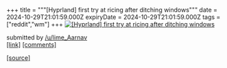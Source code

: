 +++
title = """[Hyprland] first try at ricing after ditching windows"""
date = 2024-10-29T21:01:59.000Z
expiryDate = 2024-10-29T21:01:59.000Z
tags = ["reddit","wm"]
+++
[![[Hyprland] first try at ricing after ditching windows](https://b.thumbs.redditmedia.com/qW3mK1HmCsh8xoWANC0usipYXQoHshkZaqkliFVglUU.jpg "[Hyprland] first try at ricing after ditching windows")](https://www.reddit.com/r/unixporn/comments/1gf5equ/hyprland_first_try_at_ricing_after_ditching/)

submitted by [/u/lime\_Aarnav](https://www.reddit.com/user/lime_Aarnav)  
[\[link\]](https://www.reddit.com/gallery/1gf5equ) [\[comments\]](https://www.reddit.com/r/unixporn/comments/1gf5equ/hyprland_first_try_at_ricing_after_ditching/)

[[source]](https://www.reddit.com/r/unixporn/comments/1gf5equ/hyprland_first_try_at_ricing_after_ditching/)
